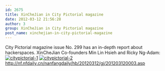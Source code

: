 ```yaml
---
id: 2675
title: XinCheJian in City Pictorial magazine
date: 2012-03-12 21:56:28
author: 3
group: XinCheJian in City Pictorial magazine
post_name: xinchejian-in-city-pictorial-magazine
---
```


City Pictorial magazine issue No. 299 has an in-depth report about hackerspaces. XinCheJian Co-founders Min Lin Hsieh and Ricky Ng-Adam:[![](http://139.162.84.35/wp-content/uploads/2012/03/citypictorial-1.jpg "citypictorial-1")](http://139.162.84.35/wp-content/uploads/2012/03/citypictorial-1.jpg) [![](http://139.162.84.35/wp-content/uploads/2012/03/citypictorial-2.jpg "citypictorial-2")](http://139.162.84.35/wp-content/uploads/2012/03/citypictorial-2.jpg) <http://nf.nfdaily.cn/nanfangdaily/hb/20120312/gj/201203120003.asp>